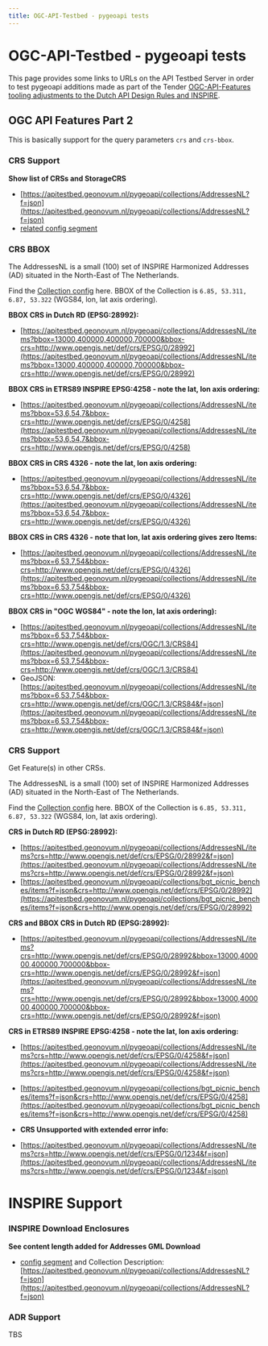 ```yaml
---
title: OGC-API-Testbed - pygeoapi tests
---
```


# OGC-API-Testbed - pygeoapi tests

This page provides some links to URLs on the API Testbed Server in order to test 
pygeoapi additions made as part of the Tender [OGC-API-Features tooling adjustments to the Dutch API Design Rules and INSPIRE](https://www.geonovum.nl/themas/invitation-to-tender).

## OGC API Features Part 2
This is basically support for the query parameters `crs` and `crs-bbox`.

### CRS Support

**Show list of CRSs and StorageCRS**

* [https://apitestbed.geonovum.nl/pygeoapi/collections/AddressesNL?f=json](https://apitestbed.geonovum.nl/pygeoapi/collections/AddressesNL?f=json)
* [related config segment](https://github.com/Geonovum/ogc-api-testbed/blob/main/services/pygeoapi/local.config.yml#L144)

### CRS BBOX

The AddressesNL is a small (100) set of INSPIRE Harmonized Addresses (AD) situated in the
North-East of The Netherlands.

Find the [Collection config](https://github.com/Geonovum/ogc-api-testbed/blob/main/services/pygeoapi/local.config.yml#L57) here. 
BBOX of the Collection is `6.85, 53.311, 6.87, 53.322` (WGS84, lon, lat axis ordering). 
 
**BBOX CRS in Dutch RD (EPSG:28992):**

* [https://apitestbed.geonovum.nl/pygeoapi/collections/AddressesNL/items?bbox=13000,400000,400000,700000&bbox-crs=http://www.opengis.net/def/crs/EPSG/0/28992](https://apitestbed.geonovum.nl/pygeoapi/collections/AddressesNL/items?bbox=13000,400000,400000,700000&bbox-crs=http://www.opengis.net/def/crs/EPSG/0/28992)

**BBOX CRS in ETRS89 INSPIRE EPSG:4258 - note the lat, lon axis ordering:**

* [https://apitestbed.geonovum.nl/pygeoapi/collections/AddressesNL/items?bbox=53,6,54,7&bbox-crs=http://www.opengis.net/def/crs/EPSG/0/4258](https://apitestbed.geonovum.nl/pygeoapi/collections/AddressesNL/items?bbox=53,6,54,7&bbox-crs=http://www.opengis.net/def/crs/EPSG/0/4258)

**BBOX CRS in CRS 4326 - note the lat, lon axis ordering:**

* [https://apitestbed.geonovum.nl/pygeoapi/collections/AddressesNL/items?bbox=53,6,54,7&bbox-crs=http://www.opengis.net/def/crs/EPSG/0/4326](https://apitestbed.geonovum.nl/pygeoapi/collections/AddressesNL/items?bbox=53,6,54,7&bbox-crs=http://www.opengis.net/def/crs/EPSG/0/4326)

**BBOX CRS in CRS 4326 - note that lon, lat axis ordering gives zero Items:**
  
* [https://apitestbed.geonovum.nl/pygeoapi/collections/AddressesNL/items?bbox=6,53,7,54&bbox-crs=http://www.opengis.net/def/crs/EPSG/0/4326](https://apitestbed.geonovum.nl/pygeoapi/collections/AddressesNL/items?bbox=6,53,7,54&bbox-crs=http://www.opengis.net/def/crs/EPSG/0/4326)

**BBOX CRS in "OGC WGS84" - note the lon, lat axis ordering):**

* [https://apitestbed.geonovum.nl/pygeoapi/collections/AddressesNL/items?bbox=6,53,7,54&bbox-crs=http://www.opengis.net/def/crs/OGC/1.3/CRS84](https://apitestbed.geonovum.nl/pygeoapi/collections/AddressesNL/items?bbox=6,53,7,54&bbox-crs=http://www.opengis.net/def/crs/OGC/1.3/CRS84)
* GeoJSON: [https://apitestbed.geonovum.nl/pygeoapi/collections/AddressesNL/items?bbox=6,53,7,54&bbox-crs=http://www.opengis.net/def/crs/OGC/1.3/CRS84&f=json](https://apitestbed.geonovum.nl/pygeoapi/collections/AddressesNL/items?bbox=6,53,7,54&bbox-crs=http://www.opengis.net/def/crs/OGC/1.3/CRS84&f=json)

### CRS Support

Get Feature(s) in other CRSs.

The AddressesNL is a small (100) set of INSPIRE Harmonized Addresses (AD) situated in the
North-East of The Netherlands.

Find the [Collection config](https://github.com/Geonovum/ogc-api-testbed/blob/main/services/pygeoapi/local.config.yml#L57) here. 
BBOX of the Collection is `6.85, 53.311, 6.87, 53.322` (WGS84, lon, lat axis ordering). 

**CRS in Dutch RD (EPSG:28992):**

* [https://apitestbed.geonovum.nl/pygeoapi/collections/AddressesNL/items?crs=http://www.opengis.net/def/crs/EPSG/0/28992&f=json](https://apitestbed.geonovum.nl/pygeoapi/collections/AddressesNL/items?crs=http://www.opengis.net/def/crs/EPSG/0/28992&f=json)
* [https://apitestbed.geonovum.nl/pygeoapi/collections/bgt_picnic_benches/items?f=json&crs=http://www.opengis.net/def/crs/EPSG/0/28992](https://apitestbed.geonovum.nl/pygeoapi/collections/bgt_picnic_benches/items?f=json&crs=http://www.opengis.net/def/crs/EPSG/0/28992)

**CRS and BBOX CRS in Dutch RD (EPSG:28992):**

* [https://apitestbed.geonovum.nl/pygeoapi/collections/AddressesNL/items?crs=http://www.opengis.net/def/crs/EPSG/0/28992&bbox=13000,400000,400000,700000&bbox-crs=http://www.opengis.net/def/crs/EPSG/0/28992&f=json](https://apitestbed.geonovum.nl/pygeoapi/collections/AddressesNL/items?crs=http://www.opengis.net/def/crs/EPSG/0/28992&bbox=13000,400000,400000,700000&bbox-crs=http://www.opengis.net/def/crs/EPSG/0/28992&f=json)

**CRS in ETRS89 INSPIRE EPSG:4258 - note the lat, lon axis ordering:**

* [https://apitestbed.geonovum.nl/pygeoapi/collections/AddressesNL/items?crs=http://www.opengis.net/def/crs/EPSG/0/4258&f=json](https://apitestbed.geonovum.nl/pygeoapi/collections/AddressesNL/items?crs=http://www.opengis.net/def/crs/EPSG/0/4258&f=json)
* [https://apitestbed.geonovum.nl/pygeoapi/collections/bgt_picnic_benches/items?f=json&crs=http://www.opengis.net/def/crs/EPSG/0/4258](https://apitestbed.geonovum.nl/pygeoapi/collections/bgt_picnic_benches/items?f=json&crs=http://www.opengis.net/def/crs/EPSG/0/4258)

* **CRS Unsupported with extended error info:**

* [https://apitestbed.geonovum.nl/pygeoapi/collections/AddressesNL/items?crs=http://www.opengis.net/def/crs/EPSG/0/1234&f=json](https://apitestbed.geonovum.nl/pygeoapi/collections/AddressesNL/items?crs=http://www.opengis.net/def/crs/EPSG/0/1234&f=json)

#
# INSPIRE Support

### INSPIRE Download Enclosures

**See content length added for Addresses GML Download**

* [config segment](https://github.com/Geonovum/ogc-api-testbed/blob/main/services/pygeoapi/local.config.yml#L144) and Collection Description: [https://apitestbed.geonovum.nl/pygeoapi/collections/AddressesNL?f=json](https://apitestbed.geonovum.nl/pygeoapi/collections/AddressesNL?f=json) 

### ADR Support
TBS
